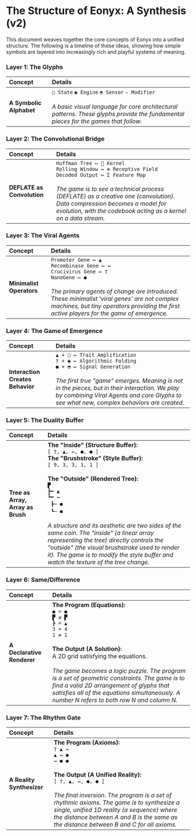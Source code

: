# The Structure of Eonyx: A Synthesis (v2)

This document weaves together the core concepts of Eonyx into a unified structure. The following is a timeline of these ideas, showing how simple symbols are layered into increasingly rich and playful systems of meaning.

### **Layer 1: The Glyphs**
| Concept | Details |
| :--- | :--- |
| **A Symbolic Alphabet** | `▢ State` `◉ Engine` `◓ Sensor` `✧ Modifier`<br><br>*A basic visual language for core architectural patterns. These glyphs provide the fundamental pieces for the games that follow.* |

### **Layer 2: The Convolutional Bridge**
| Concept | Details |
| :--- | :--- |
| **DEFLATE as Convolution** | `Huffman Tree ↦ 🌳 Kernel`<br>`Rolling Window ↦ ⊚ Receptive Field`<br>`Decoded Output ↦ Σ Feature Map`<br><br>*The game is to see a technical process (DEFLATE) as a creative one (convolution). Data compression becomes a model for evolution, with the codebook acting as a kernel on a data stream.* |

### **Layer 3: The Viral Agents**
| Concept | Details |
| :--- | :--- |
| **Minimalist Operators** | `Promoter Gene ↦ ▲`<br>`Recombinase Gene ↦ ↔`<br>`Crucivirus Gene ↦ †`<br>`NanoGene ↦ ●`<br><br>*The primary agents of change are introduced. These minimalist 'viral genes' are not complex machines, but tiny operators providing the first active players for the game of emergence.* |

### **Layer 4: The Game of Emergence**
| Concept | Details |
| :--- | :--- |
| **Interaction Creates Behavior** | `▲ + ▢ ↦ Trait Amplification`<br>`† + ◉ ↦ Algorithmic Folding`<br>`● + ◓ ↦ Signal Generation`<br><br>*The first true "game" emerges. Meaning is not in the pieces, but in their interaction. We play by combining Viral Agents and core Glyphs to see what new, complex behaviors are created.* |

### **Layer 5: The Duality Buffer**
| Concept | Details |
| :--- | :--- |
| **Tree as Array, Array as Brush** | **The "Inside" (Structure Buffer):**<br>`[ †, ▲, ↔, ●, ● ]`<br>**The "Brushstroke" (Style Buffer):**<br>`[ 9, 3, 3, 1, 1 ]`<br><br>**The "Outside" (Rendered Tree):**<br> `▛`<br> `┣━ ▲`<br> `┗━ ↔`<br> &nbsp;&nbsp;`┣─ ●`<br> &nbsp;&nbsp;`┗─ ●`<br><br>*A structure and its aesthetic are two sides of the same coin. The "inside" (a linear array representing the tree) directly controls the "outside" (the visual brushstroke used to render it). The game is to modify the style buffer and watch the texture of the tree change.* |

### **Layer 6: Same/Difference**
| Concept | Details |
| :--- | :--- |
| **A Declarative Renderer** | **The Program (Equations):**<br>`● = ●`<br>`▛ ≠ ▛`<br>`┣ = ▲`<br>`3 = 4`<br>`1 ≠ 1`<br><br>**The Output (A Solution):**<br>A 2D grid satisfying the equations.<br><br>*The game becomes a logic puzzle. The program is a set of geometric constraints. The game is to find a valid 2D arrangement of glyphs that satisfies all of the equations simultaneously. A number N refers to both row N and column N.* |

### **Layer 7: The Rhythm Gate**
| Concept | Details |
| :--- | :--- |
| **A Reality Synthesizer** | **The Program (Axioms):**<br>`† ▲ ↔`<br>`▲ ↔ ●`<br>`↔ ● ●`<br><br>**The Output (A Unified Reality):**<br>`[ †, ▲, ↔, ●, ● ]`<br><br>*The final inversion. The program is a set of rhythmic axioms. The game is to synthesize a single, unified 1D reality (a sequence) where the distance between A and B is the same as the distance between B and C for all axioms.* |
